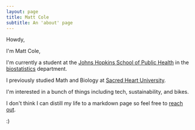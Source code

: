 ```yaml
---
layout: page
title: Matt Cole
subtitle: An 'about' page
---
```


Howdy,

I'm Matt Cole,

I'm currently a student at the [Johns Hopkins School of Public Health](https://www.jhsph.edu/) in the [biostatistics](http://www.jhsph.edu/departments/biostatistics/) department.

I previously studied Math and Biology at [Sacred Heart University](http://www.sacredheart.edu/).

I'm interested in a bunch of things including tech, sustainability, and bikes.

I don't think I can distill my life to a markdown page so feel free to [reach out](https://mattkcole.com/contactme).

  :)

